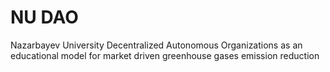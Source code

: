 NU DAO
======

Nazarbayev University Decentralized Autonomous Organizations as an educational model for market driven greenhouse gases emission reduction
